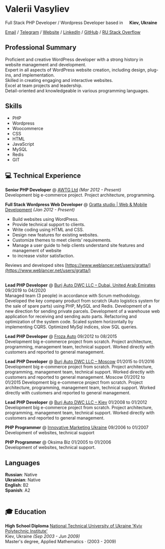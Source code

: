 # Valerii Vasyliev

Full Stack PHP Developer / Wordpress Developer based in <img src="https://raw.githubusercontent.com/stevenrskelton/flag-icon/master/png/16/country-4x3/ua.png" width="13"/> <b>Kiev, Ukraine</b> <br>

[Email](mailto:info@gratta.pro)  / [Telegram](https://t.me/ValeriiVasyliev)  / [Website](https://gratta.pro/) / [LinkedIn](https://www.linkedin.com/in/vvasyliev/) / [GitHub](https://github.com/ValeriiVasyliev) / [RU Stack Overflow](https://ru.stackoverflow.com/users/306230/valerii-vasiliev) 

## Professional Summary

Proficient and creative WordPress developer with a strong history in website management and development. <br>
Expert in all aspects of WordPress website creation, including design, plug-ins, and implementation.<br>
Skilled in creating engaging and interactive websites.<br>
Excel at team projects and leadership.<br>
Detail-oriented and knowledgeable in various programming languages.<br>

## Skills

  - PHP
  - Wordpress
  - Woocommerce
  - CSS
  - HTML
  - JavaScript
  - MySQL
  - Redis
  - GIT

## 💻 Technical Experience

**Senior PHP Developer** @ [AWTG Ltd](https://awtg.co.uk/)  _(Mar 2012 - Present)_ <br>
Development big e-commerce project. Project architecture, programming.

**Full Stack Wordpress Web Developer** @ [Gratta studio | Web & Mobile Development](https://gratta.pro/)  _(Jan 2012 - Present)_ <br>
  - Build websites using WordPress.
  - Provide technical support to clients.
  - Write coding using HTML and CSS.
  - Design new features for existing websites.
  - Customize themes to meet clients’ requirements.
  - Manage a user guide to help clients understand site features and management of website
  - to increase visitor satisfaction.
  
Reviews and developed sites [https://www.weblancer.net/users/gratta/](https://www.weblancer.net/users/gratta/)<br><br>

**Lead PHP Developer**  @ [Burj Auto DWC LLC – Dubai, United Arab Emirates](https://burauto.com/) 09/2019 to 04/2020 <br>
Managed team (3 people) in accordance with Scrum methodology. Developed the key company
product from scratch (Auto logistics system for the sale of spare parts) using PHP, MySQL and
Redis. Development of a new direction for sending private parcels. Development of a
warehouse web application for receiving and sending auto parts. Refactoring and optimization
of the system code. Scaled system horizontally by implementing CQRS. Optimized MySql
indices, slow SQL queries.

**Lead PHP Developer**  @ [Froza Auto](https://froza.ru/) 09/2012 to 08/2015 <br>
Development big e-commerce project from scratch. Project architecture, programming,
management team, technical support.
Worked directly with customers and reported to general management.

**Lead PHP Developer**  @ [Burj Auto DWC LLC – Moscow](https://burauto.com/)  01/2015 to 01/2016 <br>
Development big e-commerce project from scratch.
Project architecture, programming, management team, technical support.
Worked directly with customers and reported to general management.
Moscow 01/2012 to 01/2015
Development big e-commerce project from scratch.
Project architecture, programming, management team, technical support.
Worked directly with customers and reported to general management.

**Lead PHP Developer**  @ [Burj Auto DWC LLC – Kiev](https://burauto.com/) 01/2008 to 01/2012 <br>
Development big e-commerce project from scratch.
Project architecture, programming, management team, technical support.
Worked directly with customers and reported to general management.

**PHP Programmer** @ [Innovative Marketing Ukraine](https://www.linkedin.com/company/innovative-marketing-ukraine/) 09/2006 to 01/2007 <br>
Development of websites, technical support

**PHP Programmer** @ Oksima Biz 01/2005 to 01/2006 <br>
Development of websites, technical support.

## Languages

**Russian**: Native <br>
**Ukrainian**: Native <br>
**English**: B2 <br>
**Spanish**: A2
<br><br>

## 🎓 Education

**High School Diploma** 
[National Technical University of Ukraine 'Kyiv Polytechnic Institute'](https://kpi.ua/en) <br>
Kiev, Ukraine _(Sep 2003 - Jun 2009)_ <br>
Master's degree, Applied Mathematics · (2003 - 2009)
